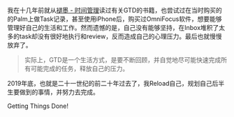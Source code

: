 我在十几年前就从[褪墨 - 时间管理](https://www.mifengtd.cn/)读过有关GTD的书籍，也尝试过在当时购买的的Palm上做Task记录，甚至使用iPhone后，购买过OmniFocus软件，想要能够管理好自己的生活和工作。然而遗憾的是，自己没有能够坚持，在Inbox堆积了太多的task却没有很好地执行和review，反而造成自己的心理压力。最后也就慢慢放弃了。

> 实际上，GTD是一个生活方式，是要不断回顾，并自觉地尽可能快速完成所有可能完成的任务，释放自己的压力。

2019年底，也就是二十一世纪的前二十年过去了，我Reload自己，规划自己后半生要做到的事情，并努力去完成。

Getting Things Done!